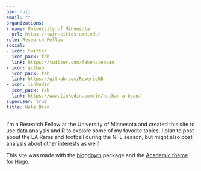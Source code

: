 ```yaml
---
bio: null
email: ""
organizations:
- name: University of Minnesota
  url: https://twin-cities.umn.edu/
role: Research Fellow
social:
- icon: twitter
  icon_pack: fab
  link: https://twitter.com/fakenatebean
- icon: github
  icon_pack: fab
  link: https://github.com/ReverieNB
- icon: linkedin
  icon_pack: fab
  link: https://www.linkedin.com/in/nathan-a-bean/
superuser: true
title: Nate Bean
---
```


I'm a Research Fellow at the University of Minnesota and created this site to use data analysis and R to explore some of my favorite topics. I plan to post about the LA Rams and football during the NFL season, but might also post analysis about other interests as well!

This site was made with the [blogdown](https://github.com/rstudio/blogdown) package and the [Academic theme](https://themes.gohugo.io/academic/) for [Hugo](https://gohugo.io/).

